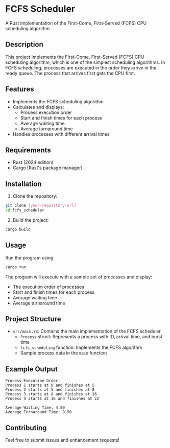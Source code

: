 # FCFS Scheduler

A Rust implementation of the First-Come, First-Served (FCFS) CPU scheduling algorithm.

## Description

This project implements the First-Come, First-Served (FCFS) CPU scheduling algorithm, which is one of the simplest scheduling algorithms. In FCFS scheduling, processes are executed in the order they arrive in the ready queue. The process that arrives first gets the CPU first.

## Features

- Implements the FCFS scheduling algorithm
- Calculates and displays:
  - Process execution order
  - Start and finish times for each process
  - Average waiting time
  - Average turnaround time
- Handles processes with different arrival times

## Requirements

- Rust (2024 edition)
- Cargo (Rust's package manager)

## Installation

1. Clone the repository:

```bash
git clone [your-repository-url]
cd fcfs_scheduler
```

2. Build the project:

```bash
cargo build
```

## Usage

Run the program using:

```bash
cargo run
```

The program will execute with a sample set of processes and display:

- The execution order of processes
- Start and finish times for each process
- Average waiting time
- Average turnaround time

## Project Structure

- `src/main.rs`: Contains the main implementation of the FCFS scheduler
  - `Process` struct: Represents a process with ID, arrival time, and burst time
  - `fcfs_scheduling` function: Implements the FCFS algorithm
  - Sample process data in the `main` function

## Example Output

```
Process Execution Order:
Process 1 starts at 0 and finishes at 5
Process 2 starts at 5 and finishes at 8
Process 3 starts at 8 and finishes at 16
Process 4 starts at 16 and finishes at 22

Average Waiting Time: 4.50
Average Turnaround Time: 9.50
```

## Contributing

Feel free to submit issues and enhancement requests!
